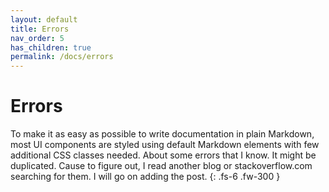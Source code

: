 ```yaml
---
layout: default
title: Errors
nav_order: 5
has_children: true
permalink: /docs/errors
---
```


# Errors

To make it as easy as possible to write documentation in plain Markdown, most UI components are styled using default Markdown elements with few additional CSS classes needed.
About some errors that I know. It might be duplicated. Cause to figure out, I read another blog or stackoverflow.com searching for them.
I will go on adding the post.
{: .fs-6 .fw-300 }